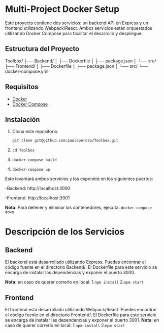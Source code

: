 # Multi-Project Docker Setup

Este proyecto contiene dos servicios: un backend API en Express y un frontend utilizando Webpack/React.
Ambos servicios están orquestados utilizando Docker Compose para facilitar el desarrollo y despliegue.

## Estructura del Proyecto

Toolbox/
├── Backend/
│
├── Dockerfile
│
├── package.json
│
└── src/
├── Frontend/
│
├── Dockerfile
│
├── package.json
│
└── src/
└── docker-compose.yml

## Requisitos

- [Docker](https://www.docker.com/get-started)
- [Docker Compose](https://docs.docker.com/compose/install/)

## Instalación

1. Clona este repositorio:
   ```bash
   git clone git@github.com:pauloperozo/Toolbox.git
   ```
2. `cd Toolbox`

3. `docker-compose build`

4. `docker-compose up`

Esto levantará ambos servicios y los expondrá en los siguientes puertos:

-Backend: http://localhost:3000

-Frontend: http://localhost:3001

**Nota**: Para detener y eliminar los contenedores, ejecuta:
`docker-compose down`

# Descripción de los Servicios

## Backend

El backend está desarrollado utilizando Express. Puedes encontrar el código fuente en el directorio Backend/. El Dockerfile para este servicio se encarga de instalar las dependencias y exponer el puerto 3000.

**Nota**: en caso de querer correrlo en local: 1.`npm install` 2.`npm start`

## Frontend

El frontend está desarrollado utilizando Webpack/React. Puedes encontrar el código fuente en el directorio Frontend/. El Dockerfile para este servicio se encarga de instalar las dependencias y exponer el puerto 3001.
**Nota**: en caso de querer correrlo en local: 1.`npm install` 2.`npm start`
